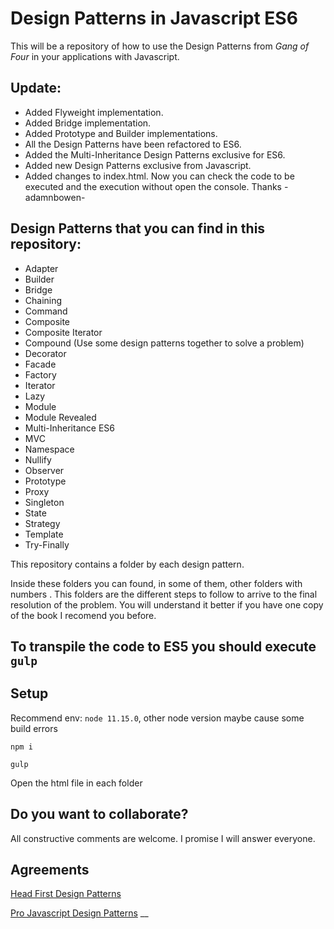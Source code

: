 # Design Patterns in Javascript ES6
This will be a repository of how to use the Design Patterns from *Gang of Four* in your applications with Javascript.

## Update:
- Added Flyweight implementation.
- Added Bridge implementation.
- Added Prototype and Builder implementations.
- All the Design Patterns have been refactored to ES6.
- Added the Multi-Inheritance Design Patterns exclusive for ES6.
- Added new Design Patterns exclusive from Javascript.
- Added changes to index.html. Now you can check the code to be executed and the execution without open the console. Thanks -adamnbowen-


## Design Patterns that you can find in this repository:

* Adapter
* Builder
* Bridge
* Chaining
* Command
* Composite
* Composite Iterator
* Compound (Use some design patterns together to solve a problem)
* Decorator
* Facade
* Factory
* Iterator
* Lazy
* Module
* Module Revealed
* Multi-Inheritance ES6
* MVC
* Namespace
* Nullify
* Observer
* Prototype
* Proxy
* Singleton
* State
* Strategy
* Template
* Try-Finally

This repository contains a folder by each design pattern.

Inside these folders you can found, in some of them, other folders with numbers . This folders are the different steps to follow to arrive to the final resolution of the problem.
You will understand it better if you have one copy of the book I recomend you before.

## To transpile the code to ES5 you should execute ```gulp```

## Setup
Recommend env: `node 11.15.0`, other node version maybe cause some build errors

```shell
npm i

gulp
```

Open the html file in each folder

## Do you want to collaborate?

All constructive comments are welcome. I promise I will answer everyone.

## Agreements

[Head First Design Patterns](http://www.amazon.com/First-Design-Patterns-Elisabeth-Freeman/dp/0596007124/ref=sr_1_1?ie=UTF8&qid=1316512770&sr=8-1)

[Pro Javascript Design Patterns](http://www.amazon.com/Pro-JavaScript-Design-Patterns-Object-Oriented/dp/159059908X)
__
